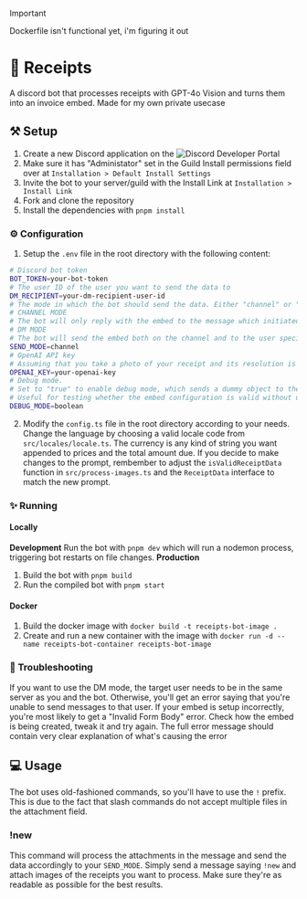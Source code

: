 > [!IMPORTANT]
> Dockerfile isn't functional yet, i'm figuring it out

# 🧾 Receipts
A discord bot that processes receipts with GPT-4o Vision and turns them into an invoice embed. Made for my own private usecase

## ⚒ Setup
1. Create a new Discord application on the ![Discord Developer Portal](https://discord.com/developers/applications)
2. Make sure it has "Administator" set in the Guild Install permissions field over at `Installation > Default Install Settings`
3. Invite the bot to your server/guild with the Install Link at `Installation > Install Link`
4. Fork and clone the repository
5. Install the dependencies with `pnpm install`
### ⚙ Configuration
1. Setup the `.env` file in the root directory with the following content:
```bash
# Discord bot token
BOT_TOKEN=your-bot-token
# The user ID of the user you want to send the data to
DM_RECIPIENT=your-dm-recipient-user-id
# The mode in which the bot should send the data. Either "channel" or "dm"
# CHANNEL MODE
# The bot will only reply with the embed to the message which initiated a command
# DM MODE
# The bot will send the embed both on the channel and to the user specified with DM_RECIPIENT_ID
SEND_MODE=channel
# OpenAI API key
# Assuming that you take a photo of your receipt and its resolution is 3000x4000 it'll cost you $0.003825
OPENAI_KEY=your-openai-key
# Debug mode.
# Set to "true" to enable debug mode, which sends a dummy object to the bot instead of processing the images.
# Useful for testing whether the embed configuration is valid without using openai credits
DEBUG_MODE=boolean
```
2. Modify the `config.ts` file in the root directory according to your needs. Change the language by choosing a valid locale code from `src/locales/locale.ts`. The currency is any kind of string you want appended to prices and the total amount due. If you decide to make changes to the prompt, rembember to adjust the `isValidReceiptData` function in `src/process-images.ts` and the `ReceiptData` interface to match the new prompt.

### ✨ Running
#### Locally
**Development**
Run the bot with `pnpm dev` which will run a nodemon process, triggering bot restarts on file changes.
**Production**
1. Build the bot with `pnpm build`
2. Run the compiled bot with `pnpm start`
#### Docker
1. Build the docker image with `docker build -t receipts-bot-image .`
2. Create and run a new container with the image with `docker run -d --name receipts-bot-container receipts-bot-image`

### 🐞 Troubleshooting
If you want to use the DM mode, the target user needs to be in the same server as you and the bot. Otherwise, you'll get an error saying that you're unable to send messages to that user.
If your embed is setup incorrectly, you're most likely to get a "Invalid Form Body" error. Check how the embed is being created, tweak it and try again. The full error message should contain very clear explanation of what's causing the error

## 💻 Usage
The bot uses old-fashioned commands, so you'll have to use the `!` prefix. This is due to the fact
that slash commands do not accept multiple files in the attachment field.

### !new
This command will process the attachments in the message and send the data accordingly to your `SEND_MODE`. Simply send a message saying `!new` and attach images of the receipts you want to process. Make sure they're as readable as possible for the best results.
